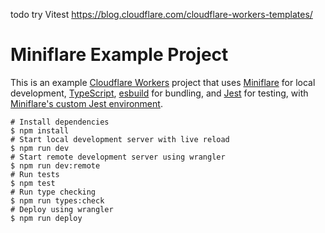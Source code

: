 todo try Vitest https://blog.cloudflare.com/cloudflare-workers-templates/

# Miniflare Example Project

This is an example [Cloudflare Workers](https://workers.cloudflare.com/) project that uses [Miniflare](https://github.com/cloudflare/miniflare) for local development, [TypeScript](https://www.typescriptlang.org/), [esbuild](https://github.com/evanw/esbuild) for bundling, and [Jest](https://jestjs.io/) for testing, with [Miniflare's custom Jest environment](https://miniflare.dev/testing/jest).

```shell
# Install dependencies
$ npm install
# Start local development server with live reload
$ npm run dev
# Start remote development server using wrangler
$ npm run dev:remote
# Run tests
$ npm test
# Run type checking
$ npm run types:check
# Deploy using wrangler
$ npm run deploy
```
